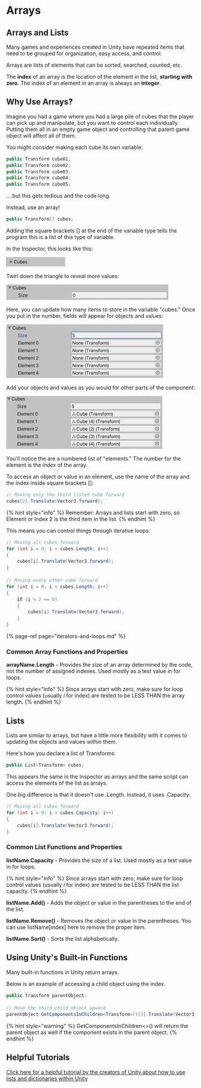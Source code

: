 # Arrays

## Arrays and Lists

Many games and experiences created in Unity have repeated items that need to be grouped for organization, easy access, and control.

Arrays are lists of elements that can be sorted, searched, counted, etc.

The **index** of an array is the location of the element in the list, **starting with zero**. The index of an element in an array is always an **integer**.

## Why Use Arrays?

Imagine you had a game where you had a large pile of cubes that the player can pick up and manipulate, but you want to control each individually. Putting them all in an empty game object and controlling that parent game object will affect all of them.

You might consider making each cube its own variable:

```csharp
public Transform cube01;
public Transform cube02;
public Transform cube03;
public Transform cube04;
public Transform cube05;
```

....but this gets tedious and the code long.

Instead, use an array!

```csharp
public Transform[] cubes;
```

Adding the square brackets \[\] at the end of the variable type tells the program this is a list of this type of variable.

In the Inspector, this looks like this:

![](../.gitbook/assets/image%20%28150%29.png)

Twirl down the triangle to reveal more values:

![](../.gitbook/assets/image%20%2846%29.png)

Here, you can update how many items to store in the variable "cubes." Once you put in the number, fields will appear for objects and values:

![](../.gitbook/assets/image%20%2874%29.png)

Add your objects and values as you would for other parts of the component:

![](../.gitbook/assets/image%20%28113%29.png)

You'll notice the are a numbered list of "elements." The number for the element is the _index_ of the array.

To access an object or value in an element, use the name of the array and the index inside square brackets \[\]:

```csharp
// Moving only the third listed cube forward
cubes[2].Translate(Vector3.forward);
```

{% hint style="info" %}
Remember: Arrays and lists start with zero, so Element or Index 2 is the third item in the list.
{% endhint %}

This means you can control things through iterative loops:

```csharp
// Moving all cubes forward
for (int i = 0; i < cubes.Length; i++)
{
    cubes[i].Translate(Vector3.forward);
}

// Moving every other cube forward
for (int i = 0; i < cubes.Length; i++)
{
    if (i % 2 == 0)
    {
        cubes[i].Translate(Vector3.forward);
    }
}
```

{% page-ref page="iterators-and-loops.md" %}

### Common Array Functions and Properties

**arrayName.Length** - Provides the size of an array determined by the code, not the number of assigned indexes. Used mostly as a test value in for loops.

{% hint style="info" %}
Since arrays start with zero, make sure for loop control values \(usually _i_ for index\) are tested to be LESS THAN the array length.
{% endhint %}

## **Lists**

Lists are similar to arrays, but have a little more flexibility with it comes to updating the objects and values within them.

Here's how you declare a list of Transforms:

```csharp
public List<Transform> cubes;
```

This appears the same in the Inspector as arrays and the same script can access the elements of the list as arrays.

One big difference is that it doesn't use .Length. Instead, it uses .Capacity:

```csharp
// Moving all cubes forward
for (int i = 0; i < cubes.Capacity; i++)
{
    cubes[i].Translate(Vector3.forward);
}
```

### Common List Functions and Properties

**listName.Capacity** - Provides the size of a list. Used mostly as a test value in for loops.

{% hint style="info" %}
Since arrays start with zero, make sure for loop control values \(usually _i_ for index\) are tested to be LESS THAN the list capacity.
{% endhint %}

**listName.Add\(\)** - Adds the object or value in the parentheses to the end of the list.

**listName.Remove\(\)** - Removes the object or value in the parentheses. You can use listName\[index\] here to remove the proper item.

**listName.Sort\(\)** - Sorts the list alphabetically.

## Using Unity's Built-in Functions

Many built-in functions in Unity return arrays.

Below is an example of accessing a child object using the index.

```csharp
public Transform parentObject;

// Move the third child object upward
parentObject.GetComponentsInChildren<Transform>()[3].Translate(Vector3.up);
```

{% hint style="warning" %}
GetComponentsInChildren&lt;&gt;\(\) will return the parent object as well if the component exists in the parent object.
{% endhint %}

## Helpful Tutorials

[Click here for a helpful tutorial by the creators of Unity about how to use lists and dictionaries within Unity](https://learn.unity.com/tutorial/lists-and-dictionaries#)



